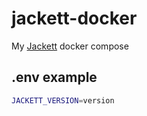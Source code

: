 # jackett-docker

My [Jackett](https://github.com/Jackett/Jackett) docker compose

## .env example

```bash
JACKETT_VERSION=version
```
